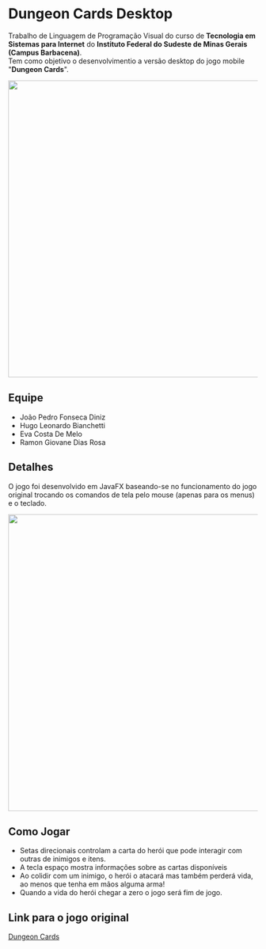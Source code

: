 # Dungeon Cards Desktop
Trabalho de Linguagem de Programação Visual do curso de <b>Tecnologia em Sistemas para Internet</b> do <b>Instituto Federal do Sudeste de Minas Gerais (Campus Barbacena)</b>.<br>
Tem como objetivo o desenvolvimentio a versão desktop do jogo mobile "<b>Dungeon Cards</b>".

<p align="center">
  <img src="https://raw.githubusercontent.com/JoaoPedro150/DugeonCardsDesktop/master/static/menu.png" width="600"/>
</p>

## Equipe  
 
 <ul>
  <li>João Pedro Fonseca Diniz</li>  
  <li>Hugo Leonardo Bianchetti</li>  
  <li>Eva Costa De Melo</li>
  <li>Ramon Giovane Dias Rosa</li>
</ul>

## Detalhes
O jogo foi desenvolvido em JavaFX baseando-se no funcionamento do jogo original trocando os comandos de tela pelo mouse (apenas para os menus) e o teclado.
<p align="center">
  <img src="https://raw.githubusercontent.com/JoaoPedro150/DugeonCardsDesktop/master/static/jogo.png" width="600"/>
</p>

## Como Jogar
 <ul>
  <li>Setas direcionais controlam a carta do herói que pode interagir com outras de inimigos e itens.</li>  
  <li>A tecla espaço mostra informações sobre as cartas disponíveis </li>  
  <li>Ao colidir com um inimigo, o herói o atacará  mas também perderá vida, ao menos que tenha em mãos alguma arma!
  <li>Quando a vida do herói chegar a zero o jogo será fim de jogo.</li>  
</ul>


## Link para o jogo original 

<a href="https://play.google.com/store/apps/details?id=com.The717pixels.DungeonCards&hl=pt_BR">Dungeon Cards</a>


  
